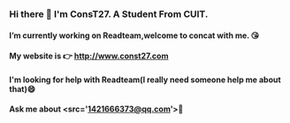 ### Hi there 👋 I'm ConsT27. A Student From CUIT.
#### I’m currently working on Readteam,welcome to concat with me. 😘
#### My website is 👉  http://www.const27.com
#### I'm looking for help with Readteam(I really need someone help me about that)😄
#### Ask me about <src='1421666373@qq.com'>💬
